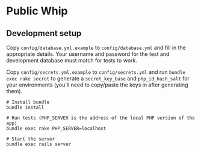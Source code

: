 # Public Whip

## Development setup

Copy `config/database.yml.example` to `config/database.yml` and fill in the
appropriate details. Your username and password for the test and development
database must match for tests to work.

Copy `config/secrets.yml.example` to `config/secrets.yml` and run
`bundle exec rake secret` to generate a `secret_key_base` and
`php_id_hash_salt` for your environments (you'll need to copy/paste the keys in
after generating them).

    # Install bundle
    bundle install

    # Run tests (PHP_SERVER is the address of the local PHP version of the app)
    bundle exec rake PHP_SERVER=localhost

    # Start the server
    bundle exec rails server

